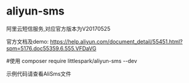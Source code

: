 # aliyun-sms
阿里云短信服务,对应官方版本为V20170525

官方文档及demo: https://help.aliyun.com/document_detail/55451.html?spm=5176.doc55359.6.555.VFDaVG

#使用
composer require littlespark/aliyun-sms --dev

示例代码请查看AliSms文件 

